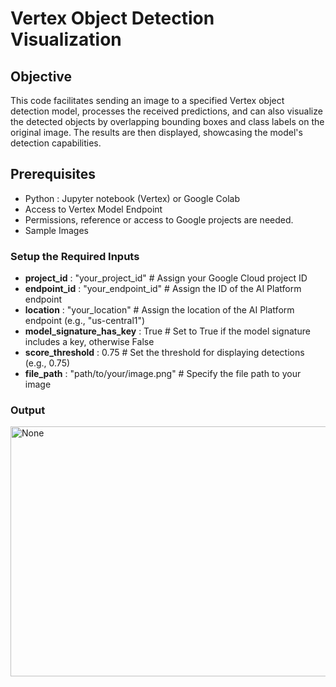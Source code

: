 # Vertex Object Detection Visualization

## Objective

This code facilitates sending an image to a specified Vertex object detection model, processes the received predictions, and can also visualize the detected objects by overlapping bounding boxes and class labels on the original image. The results are then displayed, showcasing the model's detection capabilities.

## Prerequisites

* Python : Jupyter notebook (Vertex) or Google Colab
* Access to Vertex Model Endpoint
* Permissions, reference or access to Google projects are needed.
* Sample Images

### Setup the Required Inputs

* **project_id** : "your_project_id"  # Assign your Google Cloud project ID
* **endpoint_id** : "your_endpoint_id"  # Assign the ID of the AI Platform endpoint
* **location** : "your_location"  # Assign the location of the AI Platform endpoint (e.g., "us-central1")
* **model_signature_has_key** : True  # Set to True if the model signature includes a key, otherwise False
* **score_threshold** : 0.75  # Set the threshold for displaying detections (e.g., 0.75)
* **file_path** : "path/to/your/image.png"  # Specify the file path to your image

### Output
<img src="./images/output.png" width=800 height=400 alt="None">

